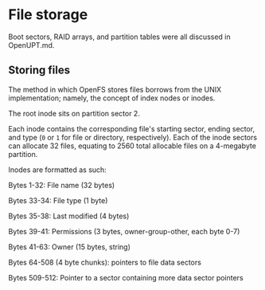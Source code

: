 # File storage

Boot sectors, RAID arrays, and partition tables were all discussed in OpenUPT.md.

## Storing files

The method in which OpenFS stores files borrows from the UNIX implementation; namely, the concept of index nodes or inodes.

The root inode sits on partition sector 2.

Each inode contains the corresponding file's starting sector, ending sector, and type (`0` or `1` for file or directory, respectively). Each of the inode sectors can allocate 32 files, equating to 2560 total allocable files on a 4-megabyte partition.

Inodes are formatted as such:

Bytes 1-32: File name (32 bytes)

Bytes 33-34: File type (1 byte)

Bytes 35-38: Last modified (4 bytes)

Bytes 39-41: Permissions (3 bytes, owner-group-other, each byte 0-7)

Bytes 41-63: Owner (15 bytes, string)

Bytes 64-508 (4 byte chunks): pointers to file data sectors

Bytes 509-512: Pointer to a sector containing more data sector pointers
